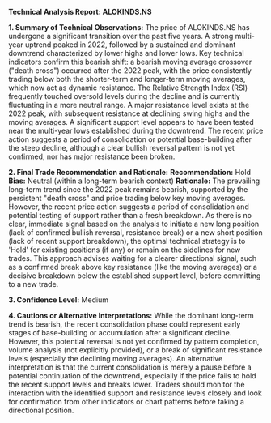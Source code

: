 **Technical Analysis Report: ALOKINDS.NS**

**1. Summary of Technical Observations:**
The price of ALOKINDS.NS has undergone a significant transition over the past five years. A strong multi-year uptrend peaked in 2022, followed by a sustained and dominant downtrend characterized by lower highs and lower lows. Key technical indicators confirm this bearish shift: a bearish moving average crossover ("death cross") occurred after the 2022 peak, with the price consistently trading below both the shorter-term and longer-term moving averages, which now act as dynamic resistance. The Relative Strength Index (RSI) frequently touched oversold levels during the decline and is currently fluctuating in a more neutral range. A major resistance level exists at the 2022 peak, with subsequent resistance at declining swing highs and the moving averages. A significant support level appears to have been tested near the multi-year lows established during the downtrend. The recent price action suggests a period of consolidation or potential base-building after the steep decline, although a clear bullish reversal pattern is not yet confirmed, nor has major resistance been broken.

**2. Final Trade Recommendation and Rationale:**
**Recommendation:** Hold
**Bias:** Neutral (within a long-term bearish context)
**Rationale:** The prevailing long-term trend since the 2022 peak remains bearish, supported by the persistent "death cross" and price trading below key moving averages. However, the recent price action suggests a period of consolidation and potential testing of support rather than a fresh breakdown. As there is no clear, immediate signal based on the analysis to initiate a new long position (lack of confirmed bullish reversal, resistance break) or a new short position (lack of recent support breakdown), the optimal technical strategy is to 'Hold' for existing positions (if any) or remain on the sidelines for new trades. This approach advises waiting for a clearer directional signal, such as a confirmed break above key resistance (like the moving averages) or a decisive breakdown below the established support level, before committing to a new trade.

**3. Confidence Level:**
Medium

**4. Cautions or Alternative Interpretations:**
While the dominant long-term trend is bearish, the recent consolidation phase could represent early stages of base-building or accumulation after a significant decline. However, this potential reversal is not yet confirmed by pattern completion, volume analysis (not explicitly provided), or a break of significant resistance levels (especially the declining moving averages). An alternative interpretation is that the current consolidation is merely a pause before a potential continuation of the downtrend, especially if the price fails to hold the recent support levels and breaks lower. Traders should monitor the interaction with the identified support and resistance levels closely and look for confirmation from other indicators or chart patterns before taking a directional position.